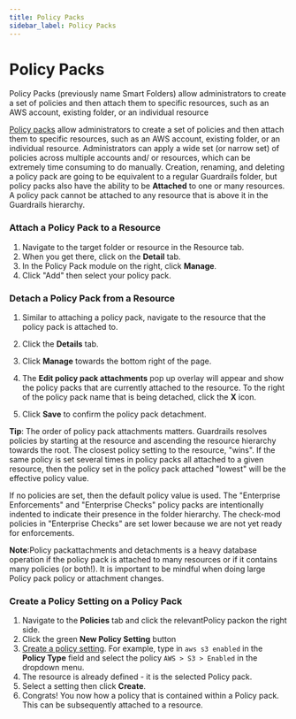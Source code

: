 ```yaml
---
title: Policy Packs
sidebar_label: Policy Packs
---
```


# Policy Packs

Policy Packs (previously name Smart Folders) allow administrators to create a set of policies and then attach them to specific resources, such as an AWS account, existing folder, or an individual resource

[Policy packs](concepts/resources/policy-packs) allow administrators to create
a set of policies and then attach them to specific resources, such as an AWS
account, existing folder, or an individual resource. Administrators can apply a
wide set (or narrow set) of policies across multiple accounts and/ or resources,
which can be extremely time consuming to do manually. Creation, renaming, and
deleting a policy pack are going to be equivalent to a regular Guardrails folder,
but policy packs also have the ability to be **Attached** to one or many
resources. A policy pack cannot be attached to any resource that is above it in
the Guardrails hierarchy.

### Attach a Policy Pack to a Resource

1. Navigate to the target folder or resource in the Resource tab.
2. When you get there, click on the **Detail** tab.
3. In the Policy Pack module on the right, click **Manage**.
4. Click "Add" then select your policy pack.

### Detach a Policy Pack from a Resource

1. Similar to attaching a policy pack, navigate to the resource that the policy
   pack is attached to.

2. Click the **Details** tab.

3. Click **Manage** towards the bottom right of the page.

4. The **Edit policy pack attachments** pop up overlay will appear and show the
   policy packs that are currently attached to the resource. To the right of
   the policy pack name that is being detached, click the **X** icon.

5. Click **Save** to confirm the policy pack detachment.

**Tip**: The order of policy pack attachments matters. Guardrails resolves policies
by starting at the resource and ascending the resource hierarchy towards the
root. The closest policy setting to the resource, "wins". If the same policy is
set several times in policy packs all attached to a given resource, then the
policy set in the policy pack attached "lowest" will be the effective policy
value.

If no policies are set, then the default policy value is used. The "Enterprise
Enforcements" and "Enterprise Checks" policy packs are intentionally indented
to indicate their presence in the folder hierarchy. The check-mod policies in
"Enterprise Checks" are set lower because we are not yet ready for enforcements.

**Note**:Policy packattachments and detachments is a heavy database operation
if the policy pack is attached to many resources or if it contains many
policies (or both!). It is important to be mindful when doing large Policy pack
policy or attachment changes.

### Create a Policy Setting on a Policy Pack

1. Navigate to the **Policies** tab and click the relevantPolicy packon the
   right side.
2. Click the green **New Policy Setting** button
3. [Create a policy setting](concepts/policies/values-settings#policy-settings).
   For example, type in `aws s3 enabled` in the **Policy Type** field and select
   the policy `AWS > S3 > Enabled` in the dropdown menu.
4. The resource is already defined - it is the selected Policy pack.
5. Select a setting then click **Create**.
6. Congrats! You now how a policy that is contained within a Policy pack. This
   can be subsequently attached to a resource.
